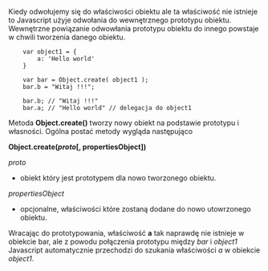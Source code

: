 Kiedy odwołujemy się do właściwości obiektu ale ta właściwość nie istnieje
to Javascript użyje odwołania do wewnętrznego prototypu obiektu.
Wewnętrzne powiązanie odwowłania prototypu obiektu do innego powstaje w
chwili tworzenia danego obiektu.

```javasctipt
    var object1 = {
        a: 'Hello world'
    }

    var bar = Object.create( object1 );
    bar.b = "Witaj !!!";

    bar.b; // "Witaj !!!"
    bar.a; // "Hello world" // delegacja do object1
```

Metoda **Object.create()** tworzy nowy obiekt na podstawie prototypu i własności.
Ogólna postać metody wygląda następująco

**Object.create(*proto*[, propertiesObject])**


*proto*
- obiekt który jest prototypem dla nowo tworzonego obiektu.

*propertiesObject*
- opcjonalne, właściwości które zostaną dodane do nowo
utowrzonego obiektu.

Wracając do prototypowania,  właściwość **a** tak naprawdę nie istnieje w obiekcie bar,
ale z powodu połączenia prototypu między *bar* i *object1* Javascript automatycznie przechodzi do szukania
właściwości *a* w obiekcie *object1*.